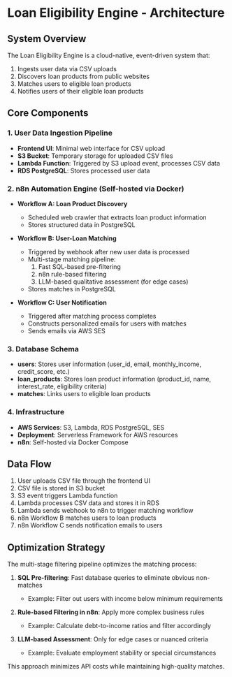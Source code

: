 # Loan Eligibility Engine - Architecture

## System Overview

The Loan Eligibility Engine is a cloud-native, event-driven system that:
1. Ingests user data via CSV uploads
2. Discovers loan products from public websites
3. Matches users to eligible loan products
4. Notifies users of their eligible loan products

## Core Components

### 1. User Data Ingestion Pipeline
- **Frontend UI**: Minimal web interface for CSV upload
- **S3 Bucket**: Temporary storage for uploaded CSV files
- **Lambda Function**: Triggered by S3 upload event, processes CSV data
- **RDS PostgreSQL**: Stores processed user data

### 2. n8n Automation Engine (Self-hosted via Docker)
- **Workflow A: Loan Product Discovery**
  - Scheduled web crawler that extracts loan product information
  - Stores structured data in PostgreSQL
  
- **Workflow B: User-Loan Matching**
  - Triggered by webhook after new user data is processed
  - Multi-stage matching pipeline:
    1. Fast SQL-based pre-filtering
    2. n8n rule-based filtering
    3. LLM-based qualitative assessment (for edge cases)
  - Stores matches in PostgreSQL
  
- **Workflow C: User Notification**
  - Triggered after matching process completes
  - Constructs personalized emails for users with matches
  - Sends emails via AWS SES

### 3. Database Schema
- **users**: Stores user information (user_id, email, monthly_income, credit_score, etc.)
- **loan_products**: Stores loan product information (product_id, name, interest_rate, eligibility criteria)
- **matches**: Links users to eligible loan products

### 4. Infrastructure
- **AWS Services**: S3, Lambda, RDS PostgreSQL, SES
- **Deployment**: Serverless Framework for AWS resources
- **n8n**: Self-hosted via Docker Compose

## Data Flow

1. User uploads CSV file through the frontend UI
2. CSV file is stored in S3 bucket
3. S3 event triggers Lambda function
4. Lambda processes CSV data and stores it in RDS
5. Lambda sends webhook to n8n to trigger matching workflow
6. n8n Workflow B matches users to loan products
7. n8n Workflow C sends notification emails to users

## Optimization Strategy

The multi-stage filtering pipeline optimizes the matching process:

1. **SQL Pre-filtering**: Fast database queries to eliminate obvious non-matches
   - Example: Filter out users with income below minimum requirements
   
2. **Rule-based Filtering in n8n**: Apply more complex business rules
   - Example: Calculate debt-to-income ratios and filter accordingly
   
3. **LLM-based Assessment**: Only for edge cases or nuanced criteria
   - Example: Evaluate employment stability or special circumstances
   
This approach minimizes API costs while maintaining high-quality matches.
